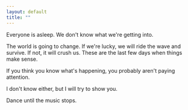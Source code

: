 ```yaml
---
layout: default
title: ""
---
```


Everyone is asleep. We don't know what we're getting into.

The world is going to change. If we're lucky, we will ride the wave and survive. If not, it will crush us.
These are the last few days when things make sense.

If you think you know what's happening, you probably aren't paying attention.

I don't know either, but I will try to show you.

Dance until the music stops.
